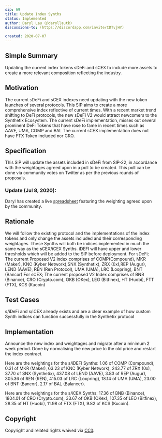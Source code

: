 ```yaml
---
sip: 69
title: Update Index Synths
status: Implemented
author: Daryl Lau (@daryllautk)
discussions-to: (https://discordapp.com/invite/CDTvjHY)

created: 2020-07-07
---
```


<!--You can leave these HTML comments in your merged SIP and delete the visible duplicate text guides, they will not appear and may be helpful to refer to if you edit it again. This is the suggested template for new SIPs. Note that an SIP number will be assigned by an editor. When opening a pull request to submit your SIP, please use an abbreviated title in the filename, `sip-draft_title_abbrev.md`. The title should be 44 characters or less.-->

## Simple Summary
<!--"If you can't explain it simply, you don't understand it well enough." Provide a simplified and layman-accessible explanation of the SIP.-->
Updating the current index tokens sDeFi and sCEX to include more assets to create a  more relevant composition reflecting the industry.

## Motivation
<!--The motivation is critical for SIPs that want to change Synthetix. It should clearly explain why the existing protocol specification is inadequate to address the problem that the SIP solves. SIP submissions without sufficient motivation may be rejected outright.-->
The current sDeFi and sCEX indexes need updating with the new token launches of several protocols. This SIP aims to create a more comprehensive index reflective of current times. With a recent market trend shifting to DeFi protocols, the new sDeFi V2 would attract newcomers to the Synthetix Ecosystem.
The current sDeFi implementation, misses out several prominent DeFi Tokens that have rose to fame in recent times such as AAVE, UMA, COMP and BAL
The current sCEX implementation does not have FTX Token included nor CRO.

## Specification
<!--The technical specification should describe the syntax and semantics of any new feature.-->
This SIP will update the assets included in sDeFi from SIP-22, in accordance with the weightages agreed upon in a poll to be created. This poll can be done via community votes on Twitter as per the previous rounds of proposals. 

### Update (Jul 8, 2020): 
Daryl has created a live [spreadsheet](https://docs.google.com/spreadsheets/d/1xfWPavj_T35qho7ppmdMdPiPpltI8jBb2QgoSJESIxE/edit#gid=0) featuring the weighting agreed upon by the community. 

## Rationale
<!--The rationale fleshes out the specification by describing what motivated the design and why particular design decisions were made. It should describe alternate designs that were considered and related work, e.g. how the feature is supported in other languages. The rationale may also provide evidence of consensus within the community, and should discuss important objections or concerns raised during discussion.-->
We will follow the existing protocol and the implementations of the index tokens and only change the assets included and their corresponding weightages. 
These Synths will both be indices implemented in much the same way as the sCEX/iCEX Synths. iDEFI will have upper and lower thresholds which will be added to the SIP before deployment. 
For sDeFi;
The current Proposed V2 index comprises of COMP(Compound), MKR (Maker),  KNC (Kyber Network),SNX (Synthetix), ZRX (0x),REP (Augur), LEND (AAVE),  REN (Ren Protocol), UMA (UMA), LRC (Loopring), BNT (Bancor)
For sCEX;
The current proposed V2 Index comprises of BNB (Binance), CRO (Crypto.com), OKB (OKex), LEO (Bitfinex), HT (Huobi), FTT (FTX), KCS (Kucoin)


## Test Cases
<!--Test cases for an implementation are mandatory for SIPs but can be included with the implementation..-->
s/iDeFi and s/iCEX already exists and are a clear example of how custom Synth indices can function successfully in the Synthetix protocol

## Implementation
<!--The implementations must be completed before any SIP is given status "Implemented", but it need not be completed before the SIP is "Approved". While there is merit to the approach of reaching consensus on the specification and rationale before writing code, the principle of "rough consensus and running code" is still useful when it comes to resolving many discussions of API details.-->
Announce the new index and weightages and migrate after a minimum 2 week period. Done by normalising the new price to the old price and restart the index contract.

Here are the weightings for the s/iDEFI Synths: 
1.06 of COMP (Compound), 
0.31 of MKR (Maker), 
63.23 of KNC (Kyber Network),
243.77 of ZRX (0x), 
37.70 of SNX (Synthetix), 
437.08 of LEND (AAVE), 
3.83 of REP (Augur), 
305.36 of REN (REN), 
415.03 of LRC (Loopring),
18.14 of UMA (UMA), 
23.00 of BNT (Bancor),
2.17 of BAL (Balancer).

Here are the weightings for the s/iCEX Synths: 
17.36 of BNB (Binance), 
1804.01 of CRO (Crypto.com), 
33.67 of OKB (OKex), 
107.35 of LEO (Bitfinex), 
28.35 of HT (Huobi), 
11.98 of FTX (FTX), 
9.82 of KCS (Kucoin).


## Copyright
Copyright and related rights waived via [CC0](https://creativecommons.org/publicdomain/zero/1.0/).
